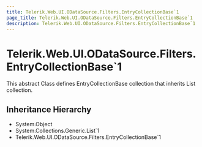 ```yaml
---
title: Telerik.Web.UI.ODataSource.Filters.EntryCollectionBase`1
page_title: Telerik.Web.UI.ODataSource.Filters.EntryCollectionBase`1
description: Telerik.Web.UI.ODataSource.Filters.EntryCollectionBase`1
---
```


# Telerik.Web.UI.ODataSource.Filters.EntryCollectionBase`1

This abstract Class defines EntryCollectionBase
            collection that inherits List collection.

## Inheritance Hierarchy

* System.Object
* System.Collections.Generic.List`1
* Telerik.Web.UI.ODataSource.Filters.EntryCollectionBase`1

